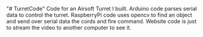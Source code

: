 "# TurretCode" 
Code for an Airsoft Turret I built. Arduino code parses serial data to control the turret. RaspberryPi code uses opencv to find an object and send over serial data the cords and fire command. Website code is just to stream the video to another computer to see it.
